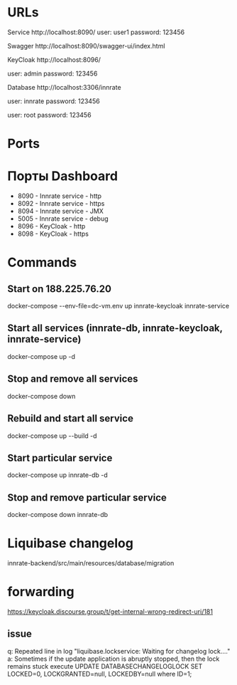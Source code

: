 
# URLs
Service 
http://localhost:8090/ 
user: user1 
password: 123456 

Swagger 
http://localhost:8090/swagger-ui/index.html 

KeyCloak 
http://localhost:8096/ 

user: admin 
password: 123456 
 
Database 
http://localhost:3306/innrate 

user: innrate 
password: 123456 

user: root 
password: 123456 

# Ports
# Порты Dashboard
- 8090 - Innrate service - http
- 8092 - Innrate service - https
- 8094 - Innrate service - JMX
- 5005 - Innrate service - debug
- 8096 - KeyCloak - http
- 8098 - KeyCloak - https

# Commands
## Start on 188.225.76.20
docker-compose --env-file=dc-vm.env up innrate-keycloak innrate-service 

## Start all services (innrate-db, innrate-keycloak, innrate-service)
docker-compose up -d

## Stop and remove all services 
docker-compose down

## Rebuild and start all service
docker-compose up --build -d

## Start particular service
docker-compose up innrate-db -d

## Stop and remove particular service 
docker-compose down innrate-db

# Liquibase changelog
innrate-backend/src/main/resources/database/migration

# forwarding
https://keycloak.discourse.group/t/get-internal-wrong-redirect-uri/181

## issue
q: Repeated line in log "liquibase.lockservice: Waiting for changelog lock...."
a: Sometimes if the update application is abruptly stopped, then the lock remains stuck 
execute
UPDATE DATABASECHANGELOGLOCK SET LOCKED=0, LOCKGRANTED=null, LOCKEDBY=null where ID=1;

